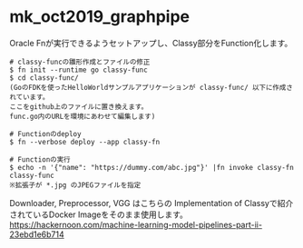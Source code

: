 # mk_oct2019_graphpipe

Oracle Fnが実行できるようセットアップし、Classy部分をFunction化します。

```
# classy-funcの雛形作成とファイルの修正
$ fn init --runtime go classy-func
$ cd classy-func/
(GoのFDKを使ったHelloWorldサンプルアプリケーションが classy-func/ 以下に作成されています。
ここをgithub上のファイルに置き換えます。
func.go内のURLを環境にあわせて編集します)

# Functionのdeploy 
$ fn --verbose deploy --app classy-fn

# Functionの実行 
$ echo -n '{"name": "https://dummy.com/abc.jpg"}' |fn invoke classy-fn  classy-func
※拡張子が *.jpg のJPEGファイルを指定
```

Downloader, Preprocessor, VGG はこちらの Implementation of Classyで紹介されているDocker Imageをそのまま使用します。
https://hackernoon.com/machine-learning-model-pipelines-part-ii-23ebd1e6b714
